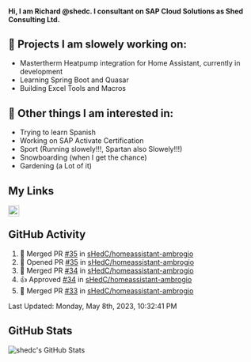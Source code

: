 #### Hi, I am Richard @shedc. I consultant on SAP Cloud Solutions as Shed Consulting Ltd.

## 👋 Projects I am slowely working on:
- Mastertherm Heatpump integration for Home Assistant, currently in development
- Learning Spring Boot and Quasar
- Building Excel Tools and Macros

## 👀 Other things I am interested in:
- Trying to learn Spanish
- Working on SAP Activate Certification
- Sport (Running slowely!!!, Spartan also Slowely!!!)
- Snowboarding (when I get the chance)
- Gardening (a Lot of it)

## My Links
[<img align="left" alt="shedc | LinkedIn" width="22px" src="https://cdn.jsdelivr.net/npm/simple-icons@v3/icons/linkedin.svg" />][linkedin]

<br/>

## GitHub Activity
<!--RECENT_ACTIVITY:start-->
1. 🎉 Merged PR [#35](https://github.com/sHedC/homeassistant-ambrogio/pull/35) in [sHedC/homeassistant-ambrogio](https://github.com/sHedC/homeassistant-ambrogio)
2. 💪 Opened PR [#35](https://github.com/sHedC/homeassistant-ambrogio/pull/35) in [sHedC/homeassistant-ambrogio](https://github.com/sHedC/homeassistant-ambrogio)
3. 🎉 Merged PR [#34](https://github.com/sHedC/homeassistant-ambrogio/pull/34) in [sHedC/homeassistant-ambrogio](https://github.com/sHedC/homeassistant-ambrogio)
4. 👍 Approved [#34](https://github.com/sHedC/homeassistant-ambrogio/pull/34#pullrequestreview-1415871409) in [sHedC/homeassistant-ambrogio](https://github.com/sHedC/homeassistant-ambrogio)
5. 🎉 Merged PR [#33](https://github.com/sHedC/homeassistant-ambrogio/pull/33) in [sHedC/homeassistant-ambrogio](https://github.com/sHedC/homeassistant-ambrogio)
<!--RECENT_ACTIVITY:end-->
<!--RECENT_ACTIVITY:last_update-->
Last Updated: Monday, May 8th, 2023, 10:32:41 PM
<!--RECENT_ACTIVITY:last_update_end-->

## GitHub Stats
<img align="left" alt="shedc's GitHub Stats" src="https://github-readme-stats.vercel.app/api?username=shedc&show_icons=true&hide_title=true" />

[linkedin]: https://www.linkedin.com/in/richard-holmes-3314251/
